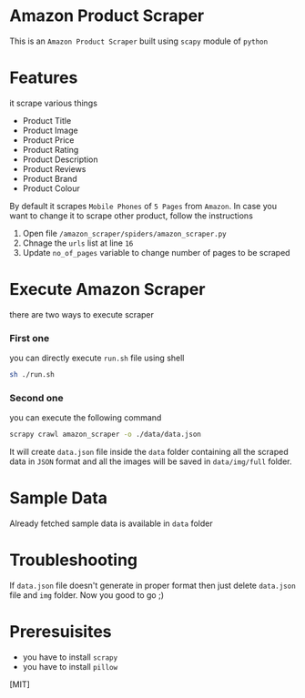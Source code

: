 # Amazon Product Scraper
This is an `Amazon Product Scraper` built using `scapy` module of `python`

# Features
it scrape various things
- Product Title
- Product Image
- Product Price
- Product Rating
- Product Description
- Product Reviews
- Product Brand
- Product Colour

By default it scrapes `Mobile Phones` of `5 Pages` from `Amazon`.
In case you want to change it to scrape other product, follow the instructions
1. Open file `/amazon_scraper/spiders/amazon_scraper.py`
2. Chnage the `urls` list at line `16`
3. Update `no_of_pages` variable to change number of pages to be scraped

# Execute Amazon Scraper
there are two ways to execute scraper
### First one
you can directly execute `run.sh` file using shell
```sh
sh ./run.sh
```

### Second one
you can execute the following command
```bash
scrapy crawl amazon_scraper -o ./data/data.json
```

It will create `data.json` file inside the `data` folder containing all the scraped data in `JSON` format and all the images will be saved in `data/img/full` folder.

# Sample Data
Already fetched sample data is available in `data` folder

# Troubleshooting
If `data.json` file doesn't generate in proper format then just delete `data.json` file and `img` folder.
Now you good to go ;)

# Preresuisites
- you have to install `scrapy`
- you have to install `pillow`


[MIT]